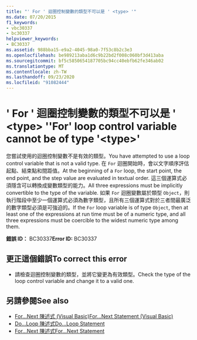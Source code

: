 ```yaml
---
title: "' For ' 迴圈控制變數的類型不可以是 ' <type> '"
ms.date: 07/20/2015
f1_keywords:
- vbc30337
- bc30337
helpviewer_keywords:
- BC30337
ms.assetid: 988bba15-e9a2-4045-98a0-7f53c8b2c3e3
ms.openlocfilehash: be989213aba1d6c9b22bd2f008c060bf3d413aba
ms.sourcegitcommit: bf5c5850654187705bc94cc40ebfb62fe346ab02
ms.translationtype: MT
ms.contentlocale: zh-TW
ms.lasthandoff: 09/23/2020
ms.locfileid: "91082444"
---
```

# <a name="for-loop-control-variable-cannot-be-of-type-type"></a><span data-ttu-id="329d0-102">' For ' 迴圈控制變數的類型不可以是 ' \<type> '</span><span class="sxs-lookup"><span data-stu-id="329d0-102">'For' loop control variable cannot be of type '\<type>'</span></span>

<span data-ttu-id="329d0-103">您嘗試使用的迴圈控制變數不是有效的類型。</span><span class="sxs-lookup"><span data-stu-id="329d0-103">You have attempted to use a loop control variable that is not a valid type.</span></span> <span data-ttu-id="329d0-104">在 `For` 迴圈開始時，會以文字順序評估起點、結束點和間距值。</span><span class="sxs-lookup"><span data-stu-id="329d0-104">At the beginning of a `For` loop, the start point, the end point, and the step value are evaluated in textual order.</span></span> <span data-ttu-id="329d0-105">這三個運算式必須隱含可以轉換成變數類型的能力。</span><span class="sxs-lookup"><span data-stu-id="329d0-105">All three expressions must be implicitly convertible to the type of the variable.</span></span> <span data-ttu-id="329d0-106">如果 `For` 迴圈變數屬於類型 `Object`，則執行階段中至少一個運算式必須為數字類型，且所有三個運算式對於三者間最廣泛的數字類型必須是可強迫的。</span><span class="sxs-lookup"><span data-stu-id="329d0-106">If the `For` loop variable is of type `Object`, then at least one of the expressions at run time must be of a numeric type, and all three expressions must be coercible to the widest numeric type among them.</span></span>  
  
 <span data-ttu-id="329d0-107">**錯誤 ID：** BC30337</span><span class="sxs-lookup"><span data-stu-id="329d0-107">**Error ID:** BC30337</span></span>  
  
## <a name="to-correct-this-error"></a><span data-ttu-id="329d0-108">更正這個錯誤</span><span class="sxs-lookup"><span data-stu-id="329d0-108">To correct this error</span></span>  
  
- <span data-ttu-id="329d0-109">請檢查迴圈控制變數的類型，並將它變更為有效類型。</span><span class="sxs-lookup"><span data-stu-id="329d0-109">Check the type of the loop control variable and change it to a valid one.</span></span>  
  
## <a name="see-also"></a><span data-ttu-id="329d0-110">另請參閱</span><span class="sxs-lookup"><span data-stu-id="329d0-110">See also</span></span>

- [<span data-ttu-id="329d0-111">For...Next 陳述式 (Visual Basic)</span><span class="sxs-lookup"><span data-stu-id="329d0-111">For...Next Statement (Visual Basic)</span></span>](../language-reference/statements/for-next-statement.md)
- [<span data-ttu-id="329d0-112">Do...Loop 陳述式</span><span class="sxs-lookup"><span data-stu-id="329d0-112">Do...Loop Statement</span></span>](../language-reference/statements/do-loop-statement.md)
- [<span data-ttu-id="329d0-113">For...Next 陳述式</span><span class="sxs-lookup"><span data-stu-id="329d0-113">For...Next Statement</span></span>](../language-reference/statements/for-next-statement.md)
